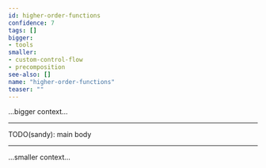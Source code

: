 ```yaml
---
id: higher-order-functions
confidence: 7
tags: []
bigger:
- tools
smaller:
- custom-control-flow
- precomposition
see-also: []
name: "higher-order-functions"
teaser: ""
---
```



...bigger context...

---

TODO(sandy): main body

---

...smaller context...
